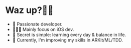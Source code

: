 # Waz up?👋🏽
- 🍾 Passionate developer. 
- 👨🏽‍💻 Mainly focus on iOS dev. 
- 💭 Secret is simple: learning every day & balance in life.
- 🐉 Currently, I'm improving my skills in ARKit/ML/TDD. 
